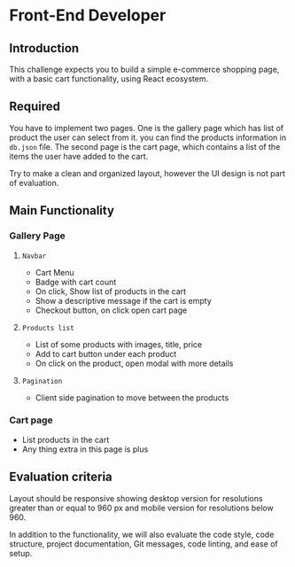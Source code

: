 # Front-End Developer

## Introduction

This challenge expects you to build a simple e-commerce shopping page, with a basic cart functionality, using React ecosystem.

## Required

You have to implement two pages. One is the gallery page which has list of product the user can select from it. you can find the products information in `db.json` file. The second page is the cart page, which contains a list of the items the user have added to the cart.

Try to make a clean and organized layout, however the UI design is not part of evaluation.

## Main Functionality

### Gallery Page

1. `Navbar`
     - Cart Menu
     - Badge with cart count
     - On click, Show list of products in the cart
     - Show a descriptive message if the cart is empty
     - Checkout button, on click open cart page

2. `Products list`
    - List of some products with images, title, price
    - Add to cart button under each product
    - On click on the product, open modal with more details

3. `Pagination`
    - Client side pagination to move between the products

### Cart page

- List products in the cart
- Any thing extra in this page is plus

## Evaluation criteria

Layout should be responsive showing desktop version for resolutions greater than or equal to 960 px and mobile version for resolutions below 960.

In addition to the functionality, we will also evaluate the code style, code structure, project documentation, Git messages, code linting, and ease of setup.
